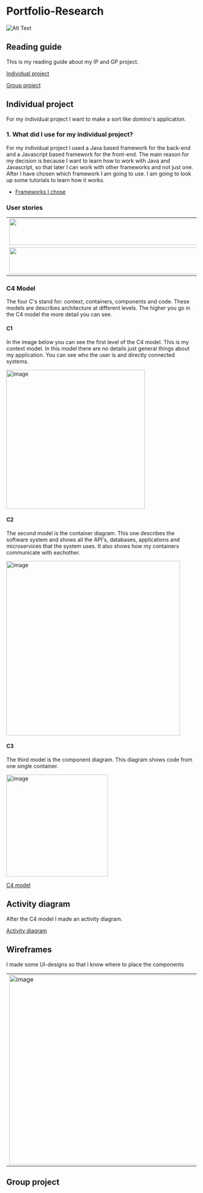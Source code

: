 # Portfolio-Research
![Alt Text](https://media0.giphy.com/media/dWesBcTLavkZuG35MI/giphy.gif?cid=ecf05e47ttj9yzh16tgd8otlygn5930l5vs548tahunuvlru&rid=giphy.gif&ct=g)

## Reading guide

This is my reading guide about my IP and GP project.

[Individual project](#Individual-project)

[Group project](#Group-project)

## Individual project

For my individual project I want to make a sort like domino's application. 

### 1. What did I use for my individual project?
For my individual project I used a Java based framework for the back-end and a Javascript based framework for the front-end. The main reason for my decision is because I want to learn how to work with Java and Javascript, so that later I can work with other frameworks and not just one. 
After I have chosen which framework I am going to use. I am going to look up some tutorials to learn how it works.
- [Frameworks I chose](https://github.com/TimoOerlemans/Portfolio-Research/blob/main/Research.md#1-java-framework)


### User stories

<table>
  <tr>
    <td><img src="https://user-images.githubusercontent.com/99472273/154964905-71d5f39c-b226-4a07-8fe8-82df99152b62.png" width=500 height=70></td> 
    <td><img src="https://user-images.githubusercontent.com/99472273/154964983-3141a3d1-61c5-41a8-84c1-62ee1ec5718d.png" width=500 height=70></td> 
  </tr>
 <tr>
    <td><img src="https://user-images.githubusercontent.com/99472273/154965068-f1d96329-927e-41f0-ad53-fa093d3aa85f.png" width=500 height=70></td> 
    <td><img src="https://user-images.githubusercontent.com/99472273/154965388-76371800-f8e5-4f37-ad26-6f83fe14a125.png" width=500 height=70></td> 
  </tr>
 </table>

### C4 Model
The four C's stand for: context, containers, components and code. These models are describes architecture at different levels. The higher you go in the C4 model the more detail you can see. 

#### C1
In the image below you can see the first level of the C4 model. This is my context model. In this model there are no details just general things about my application. You can see who the user is and directly connected systems.

<img width="367" alt="image" src="https://user-images.githubusercontent.com/99472273/157012142-9610dc4c-7afc-4a60-b062-74b323b03a82.png">


#### C2
The second model is the container diagram. This one describes the software system and shows all the API's, databases, applications and microservices that the system uses. It also shows how my containers communicate with eachother.

<img width="460" alt="image" src="https://user-images.githubusercontent.com/99472273/157030445-f9f1bce7-c6bf-4799-aba6-7be7efaafd86.png">

#### C3
The third model is the component diagram. This diagram shows code from one single container. 

<img width="269" alt="image" src="https://user-images.githubusercontent.com/99472273/157033089-5f218dc9-d4be-4b5a-9763-35f48026e972.png">

[C4 model](https://www.infoq.com/articles/C4-architecture-model/)

## Activity diagram
After the C4 model I made an activity diagram.

[Activity diagram](https://www.smartdraw.com/activity-diagram/)

## Wireframes

I made some UI-designs so that I know where to place the components

<table>
  <tr>
  <td><img width="500" alt="image" src="https://user-images.githubusercontent.com/99472273/157851713-ef175c30-ff37-4cc4-a76a-47c610ceabe0.png"></td>
  <td><img width="500" alt="image" src="https://user-images.githubusercontent.com/99472273/157851688-5e4bb303-1f0f-4e47-aafb-431e93673914.png"></td>
    </tr>
</table>
  

## Group project
